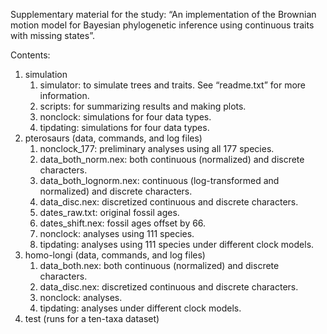 Supplementary material for the study: “An implementation of the Brownian motion model for Bayesian phylogenetic inference using continuous traits with missing states”.

Contents:
1. simulation
    1. simulator: to simulate trees and traits. See “readme.txt” for more information.
    2. scripts: for summarizing results and making plots.
    3. nonclock: simulations for four data types.
    4. tipdating: simulations for four data types.
2. pterosaurs (data, commands, and log files) 
    1. nonclock_177: preliminary analyses using all 177 species.
    2. data_both_norm.nex: both continuous (normalized) and discrete characters.
    3. data_both_lognorm.nex: continuous (log-transformed and normalized) and discrete characters.
    4. data_disc.nex: discretized continuous and discrete characters.
    5. dates_raw.txt: original fossil ages.
    6. dates_shift.nex: fossil ages offset by 66.
    7. nonclock: analyses using 111 species.
    8. tipdating: analyses using 111 species under different clock models.
3. homo-longi (data, commands, and log files)
    1. data_both.nex: both continuous (normalized) and discrete characters.
    2. data_disc.nex: discretized continuous and discrete characters.
    3. nonclock: analyses.
    4. tipdating: analyses under different clock models.
4. test (runs for a ten-taxa dataset)
